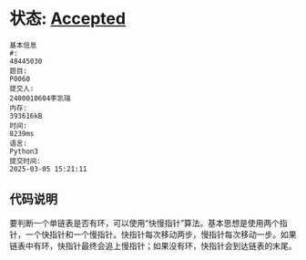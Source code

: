 # 状态: [Accepted](http://dsbpython.openjudge.cn/dspythonbook/solution/48445030/)
```
基本信息
#:
48445030
题目:
P0060
提交人:
2400010604李凯瑞
内存:
393616kB
时间:
8239ms
语言:
Python3
提交时间:
2025-03-05 15:21:11
```

## 代码说明
要判断一个单链表是否有环，可以使用“快慢指针”算法。基本思想是使用两个指针，一个快指针和一个慢指针。快指针每次移动两步，慢指针每次移动一步。如果链表中有环，快指针最终会追上慢指针；如果没有环，快指针会到达链表的末尾。